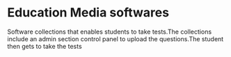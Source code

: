 Education Media softwares
=======================

Software collections that enables students to take tests.The collections include an admin section control panel to upload the questions.The student then gets to take the tests
